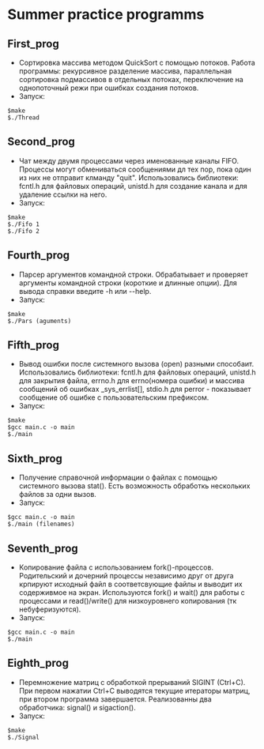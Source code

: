 # Summer practice programms

## First_prog
- Сортировка массива методом QuickSort с помощью потоков. Работа программы: рекурсивное разделение массива, параллельная сортировка подмассивов в отдельных потоках, переключение на однопоточный режи при ошибках создания потоков.
- Запуск:
```
$make
$./Thread
```

## Second_prog
- Чат между двумя процессами через именованные каналы FIFO. Процессы могут обмениваться сообщениями дл тех пор, пока один из них не отправит клманду "quit". Использовались библиотеки: fcntl.h для файловых операций, unistd.h для создание канала и для удаление ссылки на него.
- Запуск:
```
$make
$./Fifo 1
$./Fifo 2
```

## Fourth_prog
- Парсер аргументов командной строки. Обрабатывает и проверяет аргументы командной строки (короткие и длинные опции). Для вывода справки введите -h или --help.
- Запуск:
```
$make
$./Pars (aguments)
```

## Fifth_prog
- Вывод ошибки после системного вызова (open) разными способаит. Использовались библиотеки: fcntl.h для файловых операций, unistd.h для закрытия файла, errno.h для errno(номера ошибки) и массива сообщений об ошибках _sys_errlist[], stdio.h для perror - показывает сообщение об ошибке с пользовательским префиксом.
- Запуск:
```
$make
$gcc main.c -o main
$./main
```

## Sixth_prog
- Получение справочной информации о файлах с помощью системного вызова stat(). Есть возможность обработкь нескольких файлов за одни вызов. 
- Запуск:
```
$gcc main.c -o main
$./main (filenames)
```

## Seventh_prog
- Копирование файла с использованием fork()-процессов. Родительский и дочерний процессы независимо друг от друга крпируют исходный файл в соответсвующие файлы и выводит их содерживмое на экран. Используются fork() и wait() для работы с процессами и read()/write() для низкоуровнего копирования (тк небуферизуются). 
- Запуск:
```
$gcc main.c -o main
$./main
```

## Eighth_prog
- Перемножение матриц с обработкой прерываний SIGINT (Ctrl+C). При первом нажатии Ctrl+C выводятся текущие итераторы матриц, при втором программа завершается. Реализованны два обработчика: signal() и sigaction().
- Запуск:
```
$make
$./Signal
```
